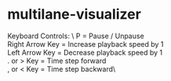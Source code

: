 # multilane-visualizer

Keyboard Controls: \\ 
P = Pause / Unpause\
Right Arrow Key = Increase playback speed by 1\
Left Arrow Key = Decrease playback speed by 1\
. or > Key = Time step forward\
, or < Key = Time step backward\
